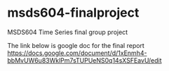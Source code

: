 # msds604-finalproject
MSDS604 Time Series final group project

The link below is google doc for the final report 
https://docs.google.com/document/d/1xEnmh4-bbMvUW6u83WklPm7sTUPUeNS0q14sXSFEavU/edit
